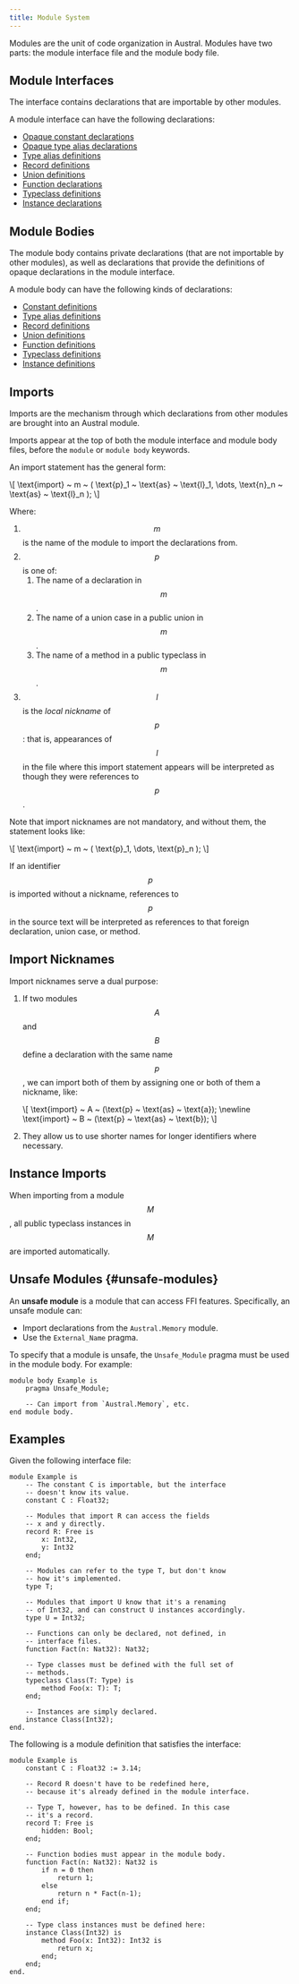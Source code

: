 ```yaml
---
title: Module System
---
```


Modules are the unit of code organization in Austral. Modules have two parts:
the module interface file and the module body file.

## Module Interfaces

The interface contains declarations that are importable by other modules.

A module interface can have the following declarations:

- [Opaque constant declarations](/spec/declarations#opaque-constant)
- [Opaque type alias declarations](/spec/declarations#opaque-type-alias)
- [Type alias definitions](/spec/declarations#type-alias-definition)
- [Record definitions](/spec/declarations#record-definition)
- [Union definitions](/spec/declarations#union-definition)
- [Function declarations](/spec/declarations#function-declaration)
- [Typeclass definitions](/spec/declarations#typeclass-definition)
- [Instance declarations](/spec/declarations#instance-declaration)

## Module Bodies

The module body contains private declarations (that are not importable by other
modules), as well as declarations that provide the definitions of opaque
declarations in the module interface.

A module body can have the following kinds of declarations:

- [Constant definitions](/spec/declarations#constant-definition)
- [Type alias definitions](/spec/declarations#type-alias-definition)
- [Record definitions](/spec/declarations#record-definition)
- [Union definitions](/spec/declarations#union-definition)
- [Function definitions](/spec/declarations#function-definition)
- [Typeclass definitions](/spec/declarations#typeclass-definition)
- [Instance definitions](/spec/declarations#instance-definitions)

## Imports

Imports are the mechanism through which declarations from other modules are
brought into an Austral module.

Imports appear at the top of both the module interface and module body files,
before the `module` or `module body` keywords.

An import statement has the general form:

\\[
\text{import} ~ m ~ \(
\text{p}_1 ~ \text{as} ~ \text{l}_1,
\dots,
\text{n}_n ~ \text{as} ~ \text{l}_n
\);
\\]

Where:

1. $$m$$ is the name of the module to import the declarations from.
2. $$p$$ is one of:
   1. The name of a declaration in $$m$$.
   2. The name of a union case in a public union in $$m$$.
   3. The name of a method in a public typeclass in $$m$$.
3. $$l$$ is the _local nickname_ of $$p$$: that is, appearances of $$l$$ in the
   file where this import statement appears will be interpreted as though they
   were references to $$p$$.

Note that import nicknames are not mandatory, and without them, the statement
looks like:

\\[
\text{import} ~ m ~ \(
\text{p}_1,
\dots,
\text{p}_n
\);
\\]

If an identifier $$p$$ is imported without a nickname, references to $$p$$ in
the source text will be interpreted as references to that foreign declaration,
union case, or method.

## Import Nicknames

Import nicknames serve a dual purpose:

1. If two modules $$A$$ and $$B$$ define a declaration with the same name $$p$$,
   we can import both of them by assigning one or both of them a nickname, like:

   \\[
   \text{import} ~ A ~ \(\text{p} ~ \text{as} ~ \text{a}\); \\newline
   \text{import} ~ B ~ \(\text{p} ~ \text{as} ~ \text{b}\);
   \\]

2. They allow us to use shorter names for longer identifiers where necessary.

## Instance Imports

When importing from a module $$M$$, all public typeclass instances in $$M$$ are
imported automatically.

## Unsafe Modules {#unsafe-modules}

An **unsafe module** is a module that can access FFI features. Specifically, an
unsafe module can:

- Import declarations from the `Austral.Memory` module.
- Use the `External_Name` pragma.

To specify that a module is unsafe, the `Unsafe_Module` pragma must be used in
the module body. For example:

```austral
module body Example is
    pragma Unsafe_Module;

    -- Can import from `Austral.Memory`, etc.
end module body.
```

## Examples

Given the following interface file:

```austral
module Example is
    -- The constant C is importable, but the interface
    -- doesn't know its value.
    constant C : Float32;

    -- Modules that import R can access the fields
    -- x and y directly.
    record R: Free is
        x: Int32,
        y: Int32
    end;

    -- Modules can refer to the type T, but don't know
    -- how it's implemented.
    type T;

    -- Modules that import U know that it's a renaming
    -- of Int32, and can construct U instances accordingly.
    type U = Int32;

    -- Functions can only be declared, not defined, in
    -- interface files.
    function Fact(n: Nat32): Nat32;

    -- Type classes must be defined with the full set of
    -- methods.
    typeclass Class(T: Type) is
        method Foo(x: T): T;
    end;

    -- Instances are simply declared.
    instance Class(Int32);
end.
```

The following is a module definition that satisfies the interface:

```austral
module Example is
    constant C : Float32 := 3.14;

    -- Record R doesn't have to be redefined here,
    -- because it's already defined in the module interface.

    -- Type T, however, has to be defined. In this case
    -- it's a record.
    record T: Free is
        hidden: Bool;
    end;

    -- Function bodies must appear in the module body.
    function Fact(n: Nat32): Nat32 is
        if n = 0 then
            return 1;
        else
            return n * Fact(n-1);
        end if;
    end;

    -- Type class instances must be defined here:
    instance Class(Int32) is
        method Foo(x: Int32): Int32 is
            return x;
        end;
    end;
end.
```
